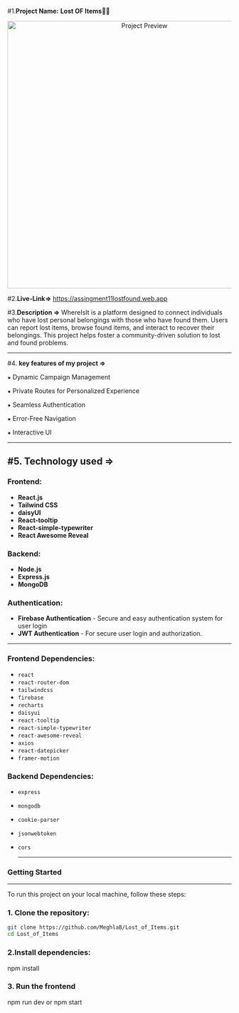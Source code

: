 #1.**Project Name:**  **Lost OF Items**🌟🌟
<p align="center">
  <img src="https://raw.githubusercontent.com/MeghlaB/Lost_of_Items/main/assets/Capture.PNG" alt="Project Preview" width="600" />
</p>



#2.**Live-Link=>** https://assingment11lostfound.web.app

#3.**Description =>**  WhereIsIt is a platform designed to connect individuals who have lost personal belongings with those who have found them. Users can report lost items, browse found items, and interact to recover their belongings. This project helps foster a community-driven solution to lost and found problems.

----

#4. **key features of my project =>**

⁕ Dynamic Campaign Management 

⁕ Private Routes for Personalized Experience

⁕ Seamless Authentication

⁕ Error-Free Navigation

⁕ Interactive UI

---

#5. **Technology used =>**
---

### Frontend:
- **React.js** 
- **Tailwind CSS** 
- **daisyUI** 
- **React-tooltip** 
- **React-simple-typewriter** 
- **React Awesome Reveal**


### Backend:
- **Node.js**
- **Express.js** 
- **MongoDB** 

### Authentication:
- **Firebase Authentication** - Secure and easy authentication system for user login
-  **JWT Authentication** - For secure user login and authorization.

---
### Frontend Dependencies:
- `react`
- `react-router-dom`
- `tailwindcss`
- `firebase`
- `recharts`
- `daisyui`
- `react-tooltip`
- `react-simple-typewriter`
- `react-awesome-reveal`
- `axios`
- `react-datepicker`
- `framer-motion`

 ### Backend Dependencies:
- `express`
- `mongodb`
- `cookie-parser`
- `jsonwebtoken`
- `cors`

  ---

### Getting Started
---
To run this project on your local machine, follow these steps:

### 1. Clone the repository:
```bash or terminals
git clone https://github.com/MeghlaB/Lost_of_Items.git
cd Lost_of_Items
```
### 2.Install dependencies:

npm install

### 3. Run the frontend

npm run dev or npm start
 

